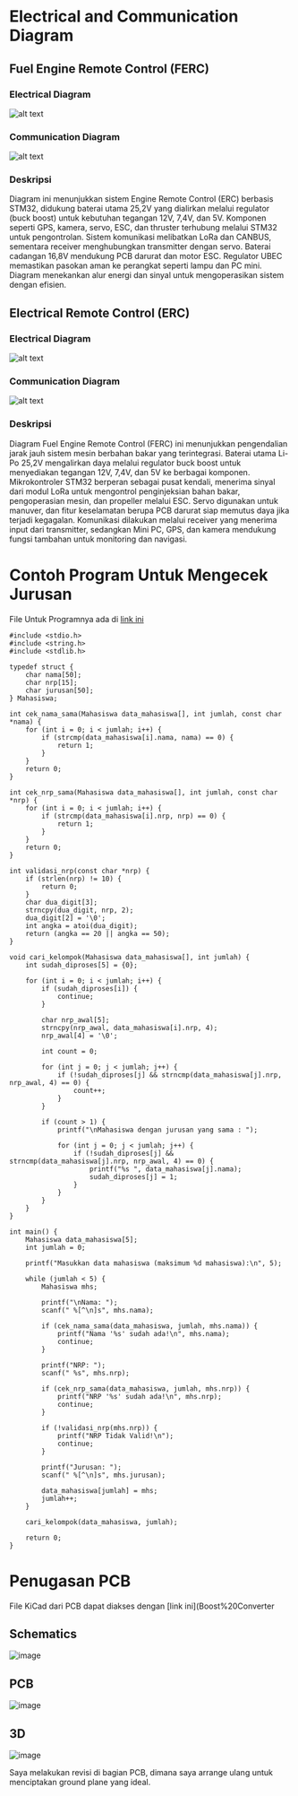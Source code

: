 # Electrical and Communication Diagram

## Fuel Engine Remote Control (FERC)

### Electrical Diagram
![alt text](images/FERC%20ED.drawio.png)
### Communication Diagram
![alt text](images/FERC%20CD.drawio.png)
### Deskripsi
Diagram ini menunjukkan sistem Engine Remote Control (ERC) berbasis STM32, didukung baterai utama 25,2V yang dialirkan melalui regulator (buck boost) untuk kebutuhan tegangan 12V, 7,4V, dan 5V. Komponen seperti GPS, kamera, servo, ESC, dan thruster terhubung melalui STM32 untuk pengontrolan. Sistem komunikasi melibatkan LoRa dan CANBUS, sementara receiver menghubungkan transmitter dengan servo. Baterai cadangan 16,8V mendukung PCB darurat dan motor ESC. Regulator UBEC memastikan pasokan aman ke perangkat seperti lampu dan PC mini. Diagram menekankan alur energi dan sinyal untuk mengoperasikan sistem dengan efisien.

## Electrical Remote Control (ERC)

### Electrical Diagram
![alt text](images/ERC%20ED.drawio.png)
### Communication Diagram
![alt text](images/ERC%20CD.drawio.png)
### Deskripsi
Diagram Fuel Engine Remote Control (FERC) ini menunjukkan pengendalian jarak jauh sistem mesin berbahan bakar yang terintegrasi. Baterai utama Li-Po 25,2V mengalirkan daya melalui regulator buck boost untuk menyediakan tegangan 12V, 7,4V, dan 5V ke berbagai komponen. Mikrokontroler STM32 berperan sebagai pusat kendali, menerima sinyal dari modul LoRa untuk mengontrol penginjeksian bahan bakar, pengoperasian mesin, dan propeller melalui ESC. Servo digunakan untuk manuver, dan fitur keselamatan berupa PCB darurat siap memutus daya jika terjadi kegagalan. Komunikasi dilakukan melalui receiver yang menerima input dari transmitter, sedangkan Mini PC, GPS, dan kamera mendukung fungsi tambahan untuk monitoring dan navigasi.

# Contoh Program Untuk Mengecek Jurusan
File Untuk Programnya ada di [link ini](Cek_Jurusan.cpp)

    #include <stdio.h>
    #include <string.h>
    #include <stdlib.h>
    
    typedef struct {
        char nama[50];
        char nrp[15];
        char jurusan[50];
    } Mahasiswa;
    
    int cek_nama_sama(Mahasiswa data_mahasiswa[], int jumlah, const char *nama) {
        for (int i = 0; i < jumlah; i++) {
            if (strcmp(data_mahasiswa[i].nama, nama) == 0) {
                return 1;
            }
        }
        return 0;
    }
    
    int cek_nrp_sama(Mahasiswa data_mahasiswa[], int jumlah, const char *nrp) {
        for (int i = 0; i < jumlah; i++) {
            if (strcmp(data_mahasiswa[i].nrp, nrp) == 0) {
                return 1;
            }
        }
        return 0;
    }
    
    int validasi_nrp(const char *nrp) {
        if (strlen(nrp) != 10) {
            return 0; 
        }
        char dua_digit[3];
        strncpy(dua_digit, nrp, 2);
        dua_digit[2] = '\0';
        int angka = atoi(dua_digit); 
        return (angka == 20 || angka == 50); 
    }
    
    void cari_kelompok(Mahasiswa data_mahasiswa[], int jumlah) {
        int sudah_diproses[5] = {0};
    
        for (int i = 0; i < jumlah; i++) {
            if (sudah_diproses[i]) {
                continue; 
            }
    
            char nrp_awal[5];
            strncpy(nrp_awal, data_mahasiswa[i].nrp, 4);
            nrp_awal[4] = '\0';
    
            int count = 0;
    
            for (int j = 0; j < jumlah; j++) {
                if (!sudah_diproses[j] && strncmp(data_mahasiswa[j].nrp, nrp_awal, 4) == 0) {
                    count++;
                }
            }
    
            if (count > 1) {
                printf("\nMahasiswa dengan jurusan yang sama : ");
    
                for (int j = 0; j < jumlah; j++) {
                    if (!sudah_diproses[j] && strncmp(data_mahasiswa[j].nrp, nrp_awal, 4) == 0) {
                        printf("%s ", data_mahasiswa[j].nama);
                        sudah_diproses[j] = 1; 
                    }
                }
            }
        }
    }
    
    int main() {
        Mahasiswa data_mahasiswa[5];
        int jumlah = 0;
    
        printf("Masukkan data mahasiswa (maksimum %d mahasiswa):\n", 5);
    
        while (jumlah < 5) {
            Mahasiswa mhs;
    
            printf("\nNama: ");
            scanf(" %[^\n]s", mhs.nama);
    
            if (cek_nama_sama(data_mahasiswa, jumlah, mhs.nama)) {
                printf("Nama '%s' sudah ada!\n", mhs.nama);
                continue;
            }
    
            printf("NRP: ");
            scanf(" %s", mhs.nrp);
    
            if (cek_nrp_sama(data_mahasiswa, jumlah, mhs.nrp)) {
                printf("NRP '%s' sudah ada!\n", mhs.nrp);
                continue;
            }
    
            if (!validasi_nrp(mhs.nrp)) {
                printf("NRP Tidak Valid!\n");
                continue;
            }
    
            printf("Jurusan: ");
            scanf(" %[^\n]s", mhs.jurusan);
    
            data_mahasiswa[jumlah] = mhs;
            jumlah++;
        }
    
        cari_kelompok(data_mahasiswa, jumlah);
    
        return 0;
    }

# Penugasan PCB
File KiCad dari PCB dapat diakses dengan [link ini](Boost%20Converter

## Schematics
![image](https://github.com/user-attachments/assets/d90eebfb-e33f-4180-a38c-bda4d58fee63)

## PCB
![image](https://github.com/user-attachments/assets/3e556e35-ccf7-4eab-a97d-7c334219cb1f)

## 3D
![image](https://github.com/user-attachments/assets/b847cafb-8345-4c8c-be9c-b4e0c6385e97)

Saya melakukan revisi di bagian PCB, dimana saya arrange ulang untuk menciptakan ground plane yang ideal.



